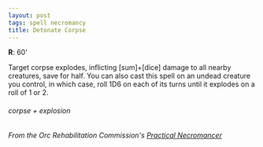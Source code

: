 ```yaml
---
layout: post
tags: spell necromancy
title: Detonate Corpse
---
```

**R**: 60'

Target corpse explodes, inflicting [sum]+[dice] damage to all nearby creatures, save for half. You can also cast this spell on an undead creature you control, in which case, roll 1D6 on each of its turns until it explodes on a roll of 1 or 2.

###### corpse + explosion
###### From the Orc Rehabilitation Commission's [Practical Necromancer](https://orc-rehab.blogspot.com/2021/11/glog-wizard-school-practical-necromancer.html)
